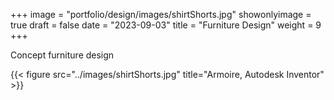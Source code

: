 +++
image = "portfolio/design/images/shirtShorts.jpg"
showonlyimage = true
draft = false
date = "2023-09-03"
title = "Furniture Design"
weight = 9
+++

Concept furniture design
<!--more-->

{{< figure src="../images/shirtShorts.jpg" title="Armoire, Autodesk Inventor" >}}
